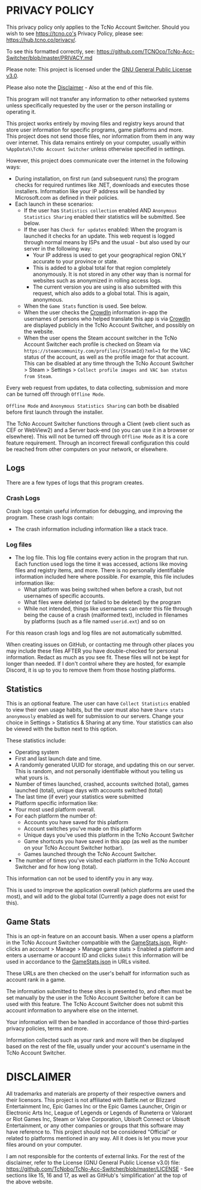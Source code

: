 # PRIVACY POLICY

This privacy policy only applies to the TcNo Account Switcher. Should you wish to see https://tcno.co's Privacy Policy, please see: https://hub.tcno.co/privacy/.

To see this formatted correctly, see: https://github.com/TCNOco/TcNo-Acc-Switcher/blob/master/PRIVACY.md

Please note: This project is licensed under the [GNU General Public License v3.0](https://github.com/TCNOco/TcNo-Acc-Switcher/blob/master/LICENSE).

Please also note the [Disclaimer](https://github.com/TCNOco/TcNo-Acc-Switcher/blob/master/DISCLAIMER.md) - Also at the end of this file.

This program will not transfer any information to other networked systems unless specifically requested by the user or the person installing or operating it.

This project works entirely by moving files and registry keys around that store user information for specific programs, game platforms and more. This project does not send those files, nor information from them in any way over internet. This data remains entirely on your computer, usually within `%AppData%\TcNo Account Switcher` unless otherwise specified in settings.

However, this project does communicate over the internet in the following ways:
- During installation, on first run (and subsequent runs) the program checks for required runtimes like .NET, downloads and executes those installers. Information like your IP address will be handled by Microsoft.com as defined in their policies.
- Each launch in these scenarios:
  - If the user has `Statistics collection` enabled AND `Anonymous Statistics Sharing` enabled their statistics will be submitted. See below.
  - If the user has `Check for updates` enabled: When the program is launched it checks for an update. This web request is logged through normal means by ISPs and the usual - but also used by our server in the following way:
    - Your IP address is used to get your geographical region ONLY accurate to your province or state.
    - This is added to a global total for that region completely anonymously. It is not stored in any other way than is normal for websites such as anonymized in rolling access logs.
    - The current version you are using is also submitted with this request, which also adds to a global total. This is again, anonymous.
  - When the `Game Stats` function is used. See below.
  - When the user checks the [CrowdIn](https://crowdin.com/project/tcno-account-switcher) information in-app the usernames of persons who helped translate this app is via [CrowdIn](https://crowdin.com/project/tcno-account-switcher) are displayed publicly in the TcNo Account Switcher, and possibly on the website.
  - When the user opens the Steam account switcher in the TcNo Account Switcher each profile is checked on Steam via `https://steamcommunity.com/profiles/{SteamId}?xml=1` for the VAC status of the account, as well as the profile image for that account. This can be disabled at any time through the TcNo Account Switcher > Steam > Settings > `Collect profile images and VAC ban status from Steam`.

Every web request from updates, to data collecting, submission and more can be turned off through `Offline Mode`.

`Offline Mode` and `Anonymous Statistics Sharing` can both be disabled before first launch through the installer.

The TcNo Account Switcher functions through a Client (web client such as CEF or WebView2) and a Server back-end (so you can use it in a browser or elsewhere). This will not be turned off through `Offline Mode` as it is a core feature requirement. Through an incorrect firewall configuration this could be reached from other computers on your network, or elsewhere.

## Logs
There are a few types of logs that this program creates.

### Crash Logs
Crash logs contain useful information for debugging, and improving the program. These crash logs contain: 
  - The crash information including information like a stack trace.

### Log files
- The log file. This log file contains every action in the program that run. Each function used logs the time it was accessed, actions like moving files and registry items, and more. There is no personally identifiable information included here where possible. For example, this file includes information like:
  - What platform was being switched when before a crash, but not usernames of specific accounts.
  - What files were deleted (or failed to be deleted) by the program
  - While not intended, things like usernames can enter this file through being the cause of a crash (malformed text), included in filenames by platforms (such as a file named `userid.ext`) and so on

For this reason crash logs and log files are not automatically submitted.

When creating issues on GitHub, or contacting me through other places you may include these files AFTER you have double-checked for personal information. Redact as much as you see fit. These files will not be kept for longer than needed. If I don't control where they are hosted, for example Discord, it is up to you to remove them from those hosting platforms.

## Statistics
This is an optional feature. The user can have `Collect Statistics` enabled to view their own usage habits, but the user must also have `Share stats anonymously` enabled as well for submission to our servers. Change your choice in Settings > Statistics & Sharing at any time. Your statistics can also be viewed with the button next to this option.

These statistics include:
 - Operating system
 - First and last launch date and time.
 - A randomly generated UUID for storage, and updating this on our server. This is random, and not personally identifiable without you telling us what yours is.
 - Number of times launched,  crashed,  accounts switched (total), games launched  (total), unique days with accounts switched (total)
 - The last time (if ever) your statistics were submitted
 - Platform specific information like:
  - Your most used platform overall.
  - For each platform the number of:
    - Accounts you have saved for this platform
    - Account switches you've made on this platform
    - Unique days you've used this platform in the TcNo Account Switcher
    - Game shortcuts you have saved in this app (as well as the number on your TcNo Account Switcher hotbar).
    - Games launched through the TcNo Account Switcher.
  - The number of times you've visited each platform in the TcNo Account Switcher and for how long (total).

This information can not be used to identify you in any way.

This is used to improve the application overall (which platforms are used the most), and will add to the global total (Currently a page does not exist for this).

## Game Stats
This is an opt-in feature on an account basis. When a user opens a platform in the TcNo Account Switcher compatible with the [GameStats.json](https://github.com/TCNOco/TcNo-Acc-Switcher/blob/master/TcNo-Acc-Switcher-Server/GameStats.json), Right-clicks an account > Manage > Manage game stats > Enabled a platform and enters a username or account ID and clicks `Submit` this information will be used in accordance to the [GameStats.json](https://github.com/TCNOco/TcNo-Acc-Switcher/blob/master/TcNo-Acc-Switcher-Server/GameStats.json) in URLs visited.

These URLs are then checked on the user's behalf for information such as account rank in a game.

The information submitted to these sites is presented to, and often must be set manually by the user in the TcNo Account Switcher before it can be used with this feature. The TcNo Account Switcher does not submit this account information to anywhere else on the internet.

Your information will then be handled in accordance of those third-parties privacy policies, terms and more.

Information collected such as your rank and more will then be displayed based on the rest of the file, usually under your account's username in the TcNo Account Switcher.

# DISCLAIMER

All trademarks and materials are property of their respective owners and their licensors. This project is not affiliated
with Battle.net or Blizzard Entertainment Inc, Epic Games Inc or the Epic Games Launcher, Origin or Electronic Arts Inc,
League of Legends or Legends of Runeterra or Valorant or Riot Games Inc, Steam or Valve Corporation, Ubisoft Connect or
Ubisoft Entertainment, or any other companies or groups that this software may have reference to. This project should
not be considered "Official" or related to platforms mentioned in any way. All it does is let you move your files around
on your computer.

I am not responsible for the contents of external links.
For the rest of the disclaimer, refer to the License (GNU General Public License v3.0) file:
<https://github.com/TcNobo/TcNo-Acc-Switcher/blob/master/LICENSE> - See sections like 15, 16 and 17, as well as GitHub's
'simplification' at the top of the above website.

